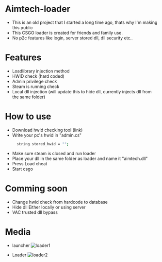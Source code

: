 # Aimtech-loader
* This is an old project that I started a long time ago, thats why I'm making this public 
* This CSGO loader is created for friends and family use.
* No p2c features like login, server stored dll, dll security etc..

# Features
* Loadlibrary injection method
* HWID check (hard coded)
* Admin privilege check
* Steam is running check
* Local dll injection (will update this to hide dll, currently injects dll from the same folder)

# How to use
* Download hwid checking tool (link)
* Write your pc's hwid in "admin.cs"
  ```sh
    string stored_hwid = "";
  ```
* Make sure steam is closed and run loader
* Place your dll in the same folder as loader and name it "aimtech.dll"
* Press Load cheat
* Start csgo

# Comming soon
* Change hwid check from hardcode to database
* Hide dll Either locally or using server
* VAC trusted dll bypass

# Media
* launcher
![loader1](https://raw.githubusercontent.com/TheRealBorg/Aimtech-loader/main/loader1.png)

* Loader
![loader2](https://raw.githubusercontent.com/TheRealBorg/Aimtech-loader/main/loader2.png)




